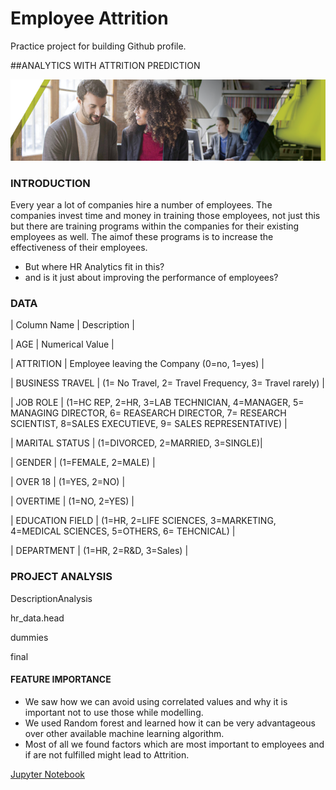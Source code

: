 # Employee Attrition

Practice project for building Github profile.

##ANALYTICS WITH ATTRITION PREDICTION

![image.png](images/HRTalent.png)

### INTRODUCTION

Every year a lot of companies hire a number of employees. The companies invest time and money in training those employees, not just this but there are training programs within the companies for their existing employees as well. The aimof these programs is to increase the effectiveness of their employees.

- But where HR Analytics fit in this?
- and is it just about improving the performance of employees?

### [](https://github.com/siddband/EmployeeAttrition#data)DATA

| Column Name | Description |

 

| AGE | Numerical Value |

 

| ATTRITION | Employee leaving the Company (0=no, 1=yes) |

 

| BUSINESS TRAVEL | (1= No Travel, 2= Travel Frequency, 3= Travel rarely) |

 

| JOB ROLE | (1=HC REP, 2=HR, 3=LAB TECHNICIAN, 4=MANAGER, 5= MANAGING DIRECTOR, 6= REASEARCH DIRECTOR, 7= RESEARCH SCIENTIST, 8=SALES EXECUTIEVE, 9= SALES REPRESENTATIVE) |

 

| MARITAL STATUS | (1=DIVORCED, 2=MARRIED, 3=SINGLE)|

 

| GENDER | (1=FEMALE, 2=MALE) |

 

| OVER 18 | (1=YES, 2=NO) |

 

| OVERTIME | (1=NO, 2=YES) |

 

| EDUCATION FIELD | (1=HR, 2=LIFE SCIENCES, 3=MARKETING, 4=MEDICAL SCIENCES, 5=OTHERS, 6= TEHCNICAL) |

 

| DEPARTMENT | (1=HR, 2=R&D, 3=Sales) |

### [](https://github.com/siddband/EmployeeAttrition#project-analysis)PROJECT ANALYSIS

DescriptionAnalysis

 hr_data.head

 dummies

 final

#### [](https://github.com/siddband/EmployeeAttrition#feature-importance)FEATURE IMPORTANCE

- We saw how we can avoid using correlated values and why it is important not to use those while modelling.
- We used Random forest and learned how it can be very advantageous over other available machine learning algorithm.
- Most of all we found factors which are most important to employees and if are not fulfilled might lead to Attrition.

[Jupyter Notebook](https://github.com/siddband/EmployeeAttrition/blob/master/HR_Analytics.ipynb)
